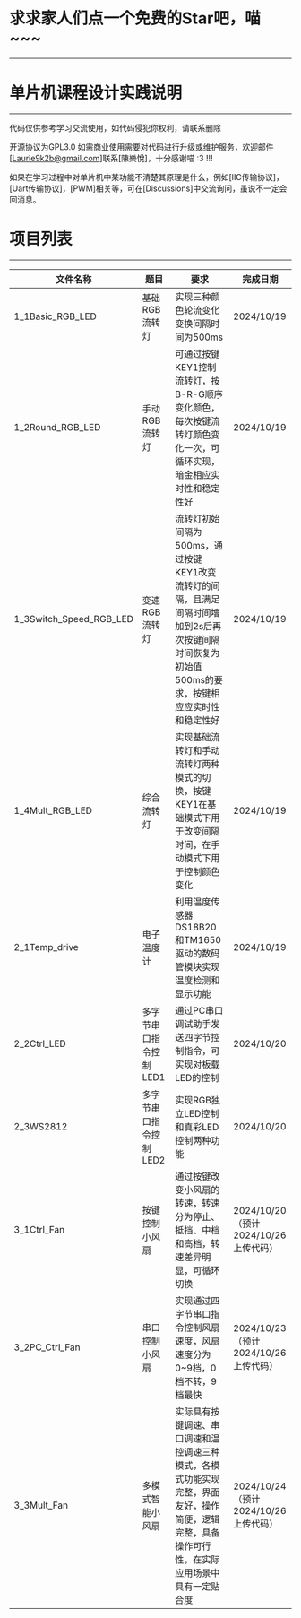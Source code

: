 # 求求家人们点一个免费的Star吧，喵~~~
---

# 单片机课程设计实践说明
---
代码仅供参考学习交流使用，如代码侵犯你权利，请联系删除

开源协议为GPL3.0
如需商业使用需要对代码进行升级或维护服务，欢迎邮件[Laurie9k2b@gmail.com]联系[陳樂悅]，十分感谢喵 :3 !!!

如果在学习过程中对单片机中某功能不清楚其原理是什么，例如[IIC传输协议]，[Uart传输协议]，[PWM]相关等，可在[Discussions]中交流询问，虽说不一定会回消息。

# 项目列表
---

| 文件名称                    | 题目            | 要求                                                                               | 完成日期                             |
| ----------------------- | ------------- | -------------------------------------------------------------------------------- | -------------------------------- |
| 1_1Basic_RGB_LED        | 基础RGB流转灯      | 实现三种颜色轮流变化<br>变换间隔时间为500ms                                                       | 2024/10/19                       |
| 1_2Round_RGB_LED        | 手动RGB流转灯      | 可通过按键KEY1控制流转灯，按B-R-G顺序变化颜色，每次按键流转灯颜色变化一次，可循环实现，暗金相应实时性和稳定性好                     | 2024/10/19                       |
| 1_3Switch_Speed_RGB_LED | 变速RGB流转灯      | 流转灯初始间隔为500ms，通过按键KEY1改变流转灯的间隔，且满足间隔时间增加到2s后再次按键间隔时间恢复为初始值500ms的要求，按键相应应实时性和稳定性好 | 2024/10/19                       |
| 1_4Mult_RGB_LED         | 综合流转灯         | 实现基础流转灯和手动流转灯两种模式的切换，按键KEY1在基础模式下用于改变间隔时间，在手动模式下用于控制颜色变化                         | 2024/10/19                       |
| 2_1Temp_drive           | 电子温度计         | 利用温度传感器DS18B20和TM1650驱动的数码管模块实现温度检测和显示功能                                         | 2024/10/19                       |
| 2_2Ctrl_LED             | 多字节串口指令控制LED1 | 通过PC串口调试助手发送四字节控制指令，可实现对板载LED的控制                                                 | 2024/10/20                       |
| 2_3WS2812               | 多字节串口指令控制LED2 | 实现RGB独立LED控制和真彩LED控制两种功能                                                         | 2024/10/20                       |
| 3_1Ctrl_Fan             | 按键控制小风扇       | 通过按键改变小风扇的转速，转速分为停止、抵挡、中档和高档，转速差异明显，可循环切换                                        | 2024/10/20<br>（预计2024/10/26上传代码） |
| 3_2PC_Ctrl_Fan          | 串口控制小风扇       | 实现通过四字节串口指令控制风扇速度，风扇速度分为0~9档，0档不转，9档最快                                           | 2024/10/23 <br>（预计2024/10/26上传代码）      |
| 3_3Mult_Fan             | 多模式智能小风扇      | 实际具有按键调速、串口调速和温控调速三种模式，各模式功能实现完整，界面友好，操作简便，逻辑完整，具备操作可行性，在实际应用场景中具有一定贴合度          | 2024/10/24<br>（预计2024/10/26上传代码）      |
